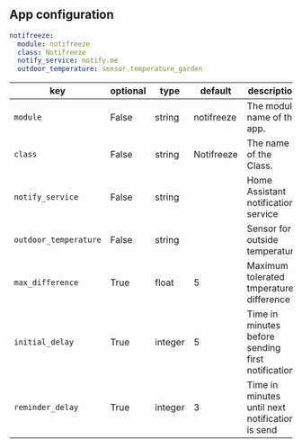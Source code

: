 ## App configuration

```yaml
notifreeze:
  module: notifreeze
  class: Notifreeze
  notify_service: notify.me
  outdoor_temperature: sensor.temperature_garden
```

key | optional | type | default | description
-- | -- | -- | -- | --
`module` | False | string | notifreeze | The module name of the app.
`class` | False | string | Notifreeze | The name of the Class.
`notify_service` | False | string | | Home Assistant notification service
`outdoor_temperature` | False | string | | Sensor for outside temperature
`max_difference` | True | float | 5 | Maximum tolerated tmperature difference
`initial_delay` | True | integer | 5 | Time in minutes before sending first notification
`reminder_delay` | True | integer | 3 | Time in minutes until next notification is send

